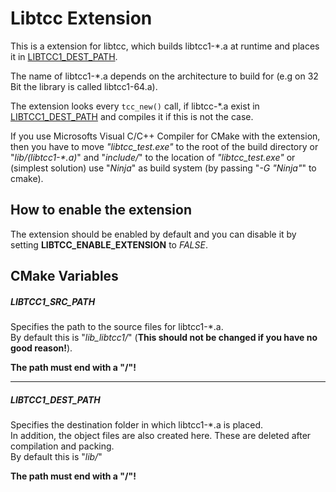 # Libtcc Extension
This is a extension for libtcc, which builds libtcc1-\*.a at runtime and places it in [LIBTCC1_DEST_PATH](#LIBTCC1_SRC_PATH).

The name of libtcc1-\*.a depends on the architecture to build for (e.g on 32 Bit the library is called libtcc1-64.a).

The extension looks every `tcc_new()` call, if libtcc-\*.a exist in [LIBTCC1_DEST_PATH](#LIBTCC1_SRC_PATH) and compiles it if this is not the case.

If you use Microsofts Visual C/C++ Compiler for CMake with the extension, then you have to move *"libtcc_test.exe"* to the root of the build directory or "*lib/(libtcc1-\*.a)*" and "*include/*" to the location of *"libtcc_test.exe"* or (simplest solution) use "*Ninja*" as build system (by passing "*-G "Ninja"*" to cmake).

## How to enable the extension
The extension should be enabled by default and you can disable it by setting
**LIBTCC_ENABLE_EXTENSION** to *FALSE*.

## CMake Variables
##### LIBTCC1_SRC_PATH <a name="LIBTCC1_SRC_PATH"></a>
Specifies the path to the source files for libtcc1-\*.a.  
By default this is "*lib_libtcc1/*" (**This should not be changed if you have no good reason!**).

**The path must end with a "/"!**


---
##### LIBTCC1_DEST_PATH <a name="LIBTCC1_DEST_PATH"></a>
Specifies the destination folder in which libtcc1-\*.a is placed.  
In addition, the object files are also created here. These are deleted after compilation and packing.  
By default this is "*lib/*"

**The path must end with a "/"!**
